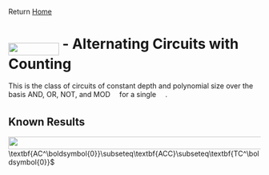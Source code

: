 Return [Home](https://matthewkatzman.github.io/notes/notes.html)

# <img src="/notes/classes/tex/5041f00dc2749d9471daa9d6852c1061.svg?invert_in_darkmode&sanitize=true" align="middle" width="101.12408789999998pt" height="24.657735299999988pt"/> - Alternating Circuits with Counting

This is the class of circuits of constant depth and polynomial size over the basis AND, OR, NOT, and MOD<img src="/notes/classes/tex/0e51a2dede42189d77627c4d742822c3.svg?invert_in_darkmode&sanitize=true" align="middle" width="14.433101099999991pt" height="14.15524440000002pt"/> for a single <img src="/notes/classes/tex/0e51a2dede42189d77627c4d742822c3.svg?invert_in_darkmode&sanitize=true" align="middle" width="14.433101099999991pt" height="14.15524440000002pt"/>.

## Known Results

<img src="/notes/classes/tex/d0fb47c09b42448e83e57a711561c4a6.svg?invert_in_darkmode&sanitize=true" align="middle" width="653.3811603pt" height="24.65753399999998pt"/>\textbf{AC^\boldsymbol{0}}\subseteq\textbf{ACC}\subseteq\textbf{TC^\boldsymbol{0}}$
